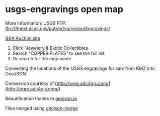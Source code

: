 # usgs-engravings open map

More information: USGS FTP: ftp://ftpext.usgs.gov/pub/er/va/reston/Engravings/

[GSA Auction site](http://gsaauctions.gov/)
1. Click "Jewelery & Exotic Collectibles 
2. Search "COPPER PLATES" to see the full list
3. Or search for the map name

Converting the locations of the USGS engravings for sale from KMZ into GeoJSON

Conversion courtesy of [http://ogre.adc4gis.com/](http://ogre.adc4gis.com/)

Beautification thanks to [geojson.io](http://geojson.io)

Files merged using [geojson-merge](https://github.com/mapbox/geojson-merge)
